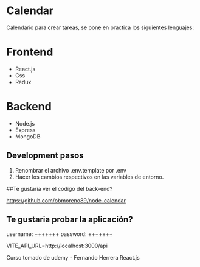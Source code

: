 # Calendar

Calendario para crear tareas, se pone en practica los siguientes lenguajes:

# Frontend

- React.js
- Css
- Redux

# Backend

- Node.js
- Express
- MongoDB

## Development pasos

1. Renombrar el archivo .env.template por .env
2. Hacer los cambios respectivos en las variables de entorno.

##Te gustaria ver el codigo del back-end?

<a>https://github.com/obmoreno89/node-calendar</a>

## Te gustaria probar la aplicación? 

username: +++++++
password: +++++++

VITE_API_URL=http://localhost:3000/api



Curso tomado de udemy - Fernando Herrera React.js
